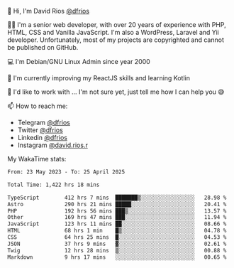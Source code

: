 👋 Hi, I'm David Rios [@dfrios](https://github.com/dfrios)

👨‍💻 I'm a senior web developer, with over 20 years of experience with PHP, HTML, CSS and Vanilla JavaScript. I'm also a WordPress, Laravel and Yii developer. Unfortunately, most of my projects are copyrighted and cannot be published on GitHub.

💻 I'm Debian/GNU Linux Admin since year 2000

🌱 I'm currently improving my ReactJS skills and learning Kotlin

💞️ I'd like to work with ... I'm not sure yet, just tell me how I can help you 😅


📫 How to reach me:
* Telegram [@dfrios](https://t.me/dfrios)
* Twitter [@dfrios](https://twitter.com/dfrios)
* Linkedin [@dfrios](https://linkedin.com/in/dfrios)
* Instagram [@david.rios.r](https://instagram.com/david.rios.r)



My WakaTime stats:
<!--START_SECTION:waka-->

```txt
From: 23 May 2023 - To: 25 April 2025

Total Time: 1,422 hrs 18 mins

TypeScript        412 hrs 7 mins  ███████▒░░░░░░░░░░░░░░░░░   28.98 %
Astro             290 hrs 21 mins █████░░░░░░░░░░░░░░░░░░░░   20.41 %
PHP               192 hrs 56 mins ███▒░░░░░░░░░░░░░░░░░░░░░   13.57 %
Other             169 hrs 47 mins ███░░░░░░░░░░░░░░░░░░░░░░   11.94 %
JavaScript        123 hrs 11 mins ██░░░░░░░░░░░░░░░░░░░░░░░   08.66 %
HTML              68 hrs 1 min    █▒░░░░░░░░░░░░░░░░░░░░░░░   04.78 %
CSS               64 hrs 25 mins  █░░░░░░░░░░░░░░░░░░░░░░░░   04.53 %
JSON              37 hrs 9 mins   ▓░░░░░░░░░░░░░░░░░░░░░░░░   02.61 %
Twig              12 hrs 28 mins  ▒░░░░░░░░░░░░░░░░░░░░░░░░   00.88 %
Markdown          9 hrs 17 mins   ░░░░░░░░░░░░░░░░░░░░░░░░░   00.65 %
```

<!--END_SECTION:waka-->
